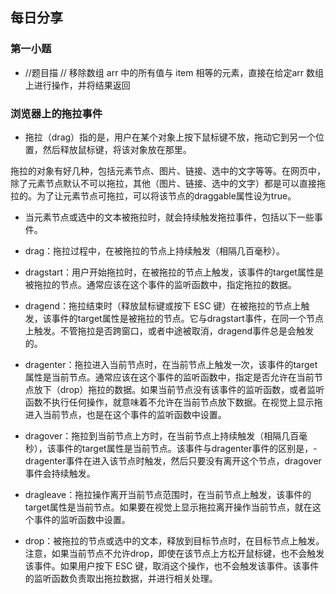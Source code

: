 ## 每日分享
### 第一小题  
- //题目描  // 移除数组 arr 中的所有值与 item 相等的元素，直接在给定arr 数组上进行操作，并将结果返回


###  浏览器上的拖拉事件
- 拖拉（drag）指的是，用户在某个对象上按下鼠标键不放，拖动它到另一个位置，然后释放鼠标键，将该对象放在那里。

拖拉的对象有好几种，包括元素节点、图片、链接、选中的文字等等。在网页中，除了元素节点默认不可以拖拉，其他（图片、链接、选中的文字）都是可以直接拖拉的。为了让元素节点可拖拉，可以将该节点的draggable属性设为true。

- 当元素节点或选中的文本被拖拉时，就会持续触发拖拉事件，包括以下一些事件。

- drag：拖拉过程中，在被拖拉的节点上持续触发（相隔几百毫秒）。
- dragstart：用户开始拖拉时，在被拖拉的节点上触发，该事件的target属性是被拖拉的节点。通常应该在这个事件的监听函数中，指定拖拉的数据。
- dragend：拖拉结束时（释放鼠标键或按下 ESC 键）在被拖拉的节点上触发，该事件的target属性是被拖拉的节点。它与dragstart事件，在同一个节点上触发。不管拖拉是否跨窗口，或者中途被取消，dragend事件总是会触发的。
- dragenter：拖拉进入当前节点时，在当前节点上触发一次，该事件的target属性是当前节点。通常应该在这个事件的监听函数中，指定是否允许在当前节点放下（drop）拖拉的数据。如果当前节点没有该事件的监听函数，或者监听函数不执行任何操作，就意味着不允许在当前节点放下数据。在视觉上显示拖进入当前节点，也是在这个事件的监听函数中设置。
- dragover：拖拉到当前节点上方时，在当前节点上持续触发（相隔几百毫秒），该事件的target属性是当前节点。该事件与dragenter事件的区别是，- dragenter事件在进入该节点时触发，然后只要没有离开这个节点，dragover事件会持续触发。
- dragleave：拖拉操作离开当前节点范围时，在当前节点上触发，该事件的target属性是当前节点。如果要在视觉上显示拖拉离开操作当前节点，就在这个事件的监听函数中设置。
- drop：被拖拉的节点或选中的文本，释放到目标节点时，在目标节点上触发。注意，如果当前节点不允许drop，即使在该节点上方松开鼠标键，也不会触发该事件。如果用户按下 ESC 键，取消这个操作，也不会触发该事件。该事件的监听函数负责取出拖拉数据，并进行相关处理。
